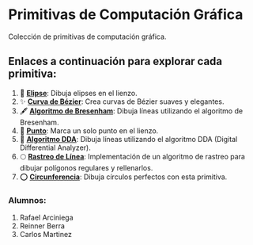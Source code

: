 # Primitivas de Computación Gráfica

Colección de primitivas de computación gráfica.

## Enlaces a continuación para explorar cada primitiva:

1. 🎨 **[Elipse](https://showycone.github.io/primitivas-computacion-grafica/1-Elipse)**: Dibuja elipses en el lienzo.
2. ✨ **[Curva de Bézier](https://showycone.github.io/primitivas-computacion-grafica/2-Bezier)**: Crea curvas de Bézier suaves y elegantes.
3. 🖋️ **[Algoritmo de Bresenham](https://showycone.github.io/primitivas-computacion-grafica/3-Bresenham)**: Dibuja líneas utilizando el algoritmo de Bresenham.
4. 📍 **[Punto](https://showycone.github.io/primitivas-computacion-grafica/4-Punto)**: Marca un solo punto en el lienzo.
5. 📏 **[Algoritmo DDA](https://showycone.github.io/primitivas-computacion-grafica/5-DDA)**: Dibuja líneas utilizando el algoritmo DDA (Digital Differential Analyzer).
6. 🌕 **[Rastreo de Línea](https://showycone.github.io/primitivas-computacion-grafica/6-Rastreo)**: Implementación de un algoritmo de rastreo para dibujar polígonos regulares y rellenarlos.
7. ⭕ **[Circunferencia](https://showycone.github.io/primitivas-computacion-grafica/7-Circunferencia)**: Dibuja círculos perfectos con esta primitiva.

### Alumnos:
1. Rafael Arciniega
2. Reinner Berra
3. Carlos Martinez
